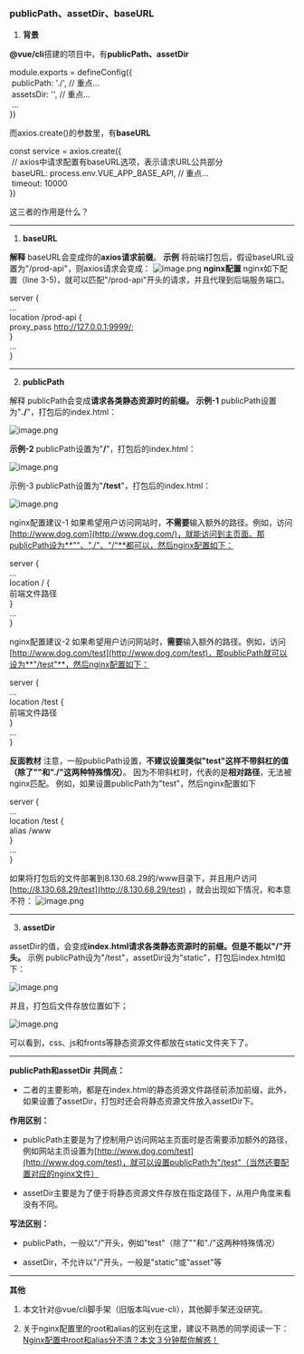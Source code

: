 ### publicPath、assetDir、baseURL

1. **背景**
   

**@vue/cli**搭建的项目中，有**publicPath、assetDir**

module.exports = defineConfig({  
  publicPath: './',  // 重点...  
  assetsDir: '',    // 重点...  
  ...  
})

而axios.create()的参数里，有**baseURL**

const service = axios.create({  
  // axios中请求配置有baseURL选项，表示请求URL公共部分  
  baseURL: process.env.VUE_APP_BASE_API, // 重点...  
  timeout: 10000  
})

这三者的作用是什么？

---

1. **baseURL**
   

**解释** baseURL会变成你的**axios请求前缀**。 **示例** 将前端打包后，假设baseURL设置为"/prod-api"，则axios请求会变成： ![image.png](assets/1692879737805-91ecffbd-366a-4150-8e24-5a6d6d58a1b1.png) **nginx配置** nginx如下配置（line 3-5)，就可以匹配"/prod-api"开头的请求，并且代理到后端服务端口。

server {  
    ...  
  location /prod-api {   
    proxy_pass http://127.0.0.1:9999/;    
    }  
    ...  
}

---

2. **publicPath**
   

解释 publicPath会变成**请求各类静态资源时的前缀。** **示例-1** publicPath设置为"**./**"，打包后的index.html： 

![image.png](assets/1692883574141-554586b9-3a5b-4629-a403-f6a64bce7deb-1701954927396-11.png) 

**示例-2** publicPath设置为"**/**"，打包后的index.html：

 ![image.png](assets/1692925433793-285c08a4-27ff-4577-ae1c-c2a3616b9f5c.png) 

示例-3 publicPath设置为"**/test**"，打包后的index.html：

 ![image.png](assets/1693071621498-20c81196-288e-461d-86f7-f3c1e81ded22.png) 

nginx配置建议-1 如果希望用户访问网站时，**不需要**输入额外的路径。例如，访问[http://www.dog.com](http://www.dog.com/)，就能访问到主页面。那publicPath设为**""、"./"、"/"**都可以，然后nginx配置如下：

server {  
    ...  
  location / {   
    前端文件路径  
    }  
    ...  
}

nginx配置建议-2 如果希望用户访问网站时，**需要**输入额外的路径。例如，访问[http://www.dog.com/test](http://www.dog.com/test)，那publicPath就可以设为**"/test"**，然后nginx配置如下：

server {  
	...  
  location /test {   
  	前端文件路径  
	}  
	...  
}

**反面教材** 注意，一般publicPath设置，**不建议设置类似"test"这样不带斜杠的值（除了""和"./"这两种特殊情况）**。 因为不带斜杠时，代表的是**相对路径**，无法被nginx匹配。 例如，如果设置publicPath为"test"，然后nginx配置如下

server {  
	...  
  location /test {   
  	alias /www  
	}  
	...  
}

如果将打包后的文件部署到8.130.68.29的/www目录下，并且用户访问 [http://8.130.68.29/test](http://8.130.68.29/test) ，就会出现如下情况，和本意不符： ![image.png](assets/1693072218553-3a7c13c2-8da0-4a41-bb09-79d788643d3f-1701954951486-19.png)

---

3. **assetDir**
   

assetDir的值，会变成**index.html请求各类静态资源时的前缀。但是不能以"/"开头。** 示例 publicPath设为"/test"，assetDir设为"static"，打包后index.html如下：

 ![image.png](assets/1693072671801-ea1a65b4-4672-4436-9014-93fed78095d7.png) 

并且，打包后文件存放位置如下；

 ![image.png](assets/1693072741143-b6af1ed0-62ea-43b3-8514-599035360eae.png) 

可以看到，css、js和fronts等静态资源文件都放在static文件夹下了。

---

**publicPath和assetDir** **共同点：**

- 二者的主要影响，都是在index.html的静态资源文件路径前添加前缀，此外，如果设置了assetDir，打包时还会将静态资源文件放入assetDir下。
  

**作用区别：**

- publicPath主要是为了控制用户访问网站主页面时是否需要添加额外的路径，例如网站主页设置为[http://www.dog.com/test](http://www.dog.com/test)，就可以设置publicPath为"/test"（当然还要配置对应的nginx文件）
  
- assetDir主要是为了便于将静态资源文件存放在指定路径下，从用户角度来看没有不同。
  

**写法区别：**

- publicPath，一般以"/"开头，例如"test"（除了""和"./"这两种特殊情况）
  
- assetDir，不允许以"/"开头，一般是"static"或"asset"等
  

---

**其他**

1. 本文针对@vue/cli脚手架（旧版本叫vue-cli），其他脚手架还没研究。
   
2. 关于nginx配置里的root和alias的区别在这里，建议不熟悉的同学阅读一下：[Nginx配置中root和alias分不清？本文３分钟帮你解惑！](https://zhuanlan.zhihu.com/p/579768206)